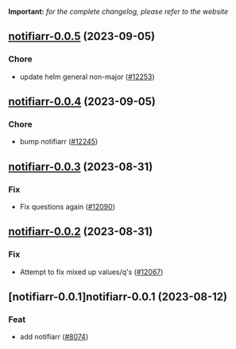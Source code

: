 **Important:**
*for the complete changelog, please refer to the website*




## [notifiarr-0.0.5](https://github.com/truecharts/charts/compare/notifiarr-0.0.4...notifiarr-0.0.5) (2023-09-05)

### Chore

- update helm general non-major ([#12253](https://github.com/truecharts/charts/issues/12253))
  
  


## [notifiarr-0.0.4](https://github.com/truecharts/charts/compare/notifiarr-0.0.3...notifiarr-0.0.4) (2023-09-05)

### Chore

- bump notifiarr ([#12245](https://github.com/truecharts/charts/issues/12245))
  
  


## [notifiarr-0.0.3](https://github.com/truecharts/charts/compare/notifiarr-0.0.2...notifiarr-0.0.3) (2023-08-31)

### Fix

- Fix questions again ([#12090](https://github.com/truecharts/charts/issues/12090))
  
  


## [notifiarr-0.0.2](https://github.com/truecharts/charts/compare/notifiarr-0.0.1...notifiarr-0.0.2) (2023-08-31)

### Fix

- Attempt to fix mixed up values/q's ([#12067](https://github.com/truecharts/charts/issues/12067))
  
  


## [notifiarr-0.0.1]notifiarr-0.0.1 (2023-08-12)

### Feat

- add notifiarr ([#8074](https://github.com/truecharts/charts/issues/8074))
  
  